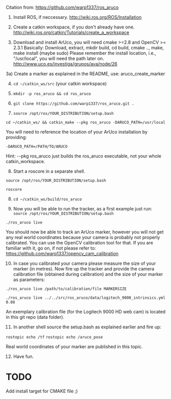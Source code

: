 Citation from: https://github.com/warp1337/ros_aruco


1) Install ROS, if neccessary.
http://wiki.ros.org/ROS/Installation

2) Create a catkin workspace, if you don't already have one.
http://wiki.ros.org/catkin/Tutorials/create_a_workspace

3) Download and install ArUco, you will need cmake >=2.8 and OpenCV >= 2.3.1
Basically: Download, extract, mkdir build, cd build, cmake .., make, make install (maybe sudo)
Please remember the install location, i.e., "/usr/local", you will need the path later on.
http://www.uco.es/investiga/grupos/ava/node/26

3a) Create a marker as explained in the README, use: aruco_create_marker

4) `cd ~/catkin_ws/src` (your catkin workspace)

5) `mkdir -p ros_aruco && cd ros_aruco`

6) `git clone https://github.com/warp1337/ros_aruco.git .`

7) `source /opt/ros/YOUR_DISTRIBUTION/setup.bash`

`cd ~/catkin_ws/ && catkin_make --pkg ros_aruco -DARUCO_PATH=/usr/local`

You will need to reference the location of your ArUco installation by providing: 

`-DARUCO_PATH=/PATH/TO/ARUCO`

Hint: --pkg ros_aruco just builds the ros_aruco executable, not your whole catkin_workspace.

8) Start a roscore in a separate shell. 

`source /opt/ros/YOUR_DISTRIBUTION/setup.bash`

`roscore` 

8) `cd ~/catkin_ws/build/ros_aruco`

9) Now you will be able to run the tracker, as a first example just run:
`source /opt/ros/YOUR_DISTRIBUTION/setup.bash`

`./ros_aruco live`

You should now be able to track an ArUco marker, however you will not get any real world coordinates
because your camera is probably not properly calibrated. You can use the OpenCV calibration tool for that.
If you are familiar with it, go on, if not please refer to: https://github.com/warp1337/opencv_cam_calibration

10) In case you calibrated your camera please measure the size of your marker (in metres).
Now fire up the tracker and provide the camera calibration file (obtained during calibration) and the size
of your marker as parameters:

`./ros_aruco live /path/to/calibration/file MARKERSIZE`

`./ros_aruco live ../../src/ros_aruco/data/logitech_9000_intrinsics.yml 0.08`

An exemplary calibration file (for the Logitech 9000 HD web cam) is located in this git repo (data folder).

11) In another shell source the setup.bash as explained earlier and fire up:

`rostopic echo /tf`
`rostopic echo /aruco_pose`

Real world coordinates of your marker are published in this topic.

12) Have fun.


TODO
=====

Add install target for CMAKE file ;)

